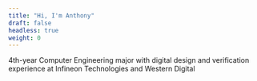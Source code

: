 ```yaml
---
title: "Hi, I'm Anthony"
draft: false
headless: true
weight: 0
---
```


4th-year Computer Engineering major with digital design and verification experience at Infineon Technologies and Western Digital
